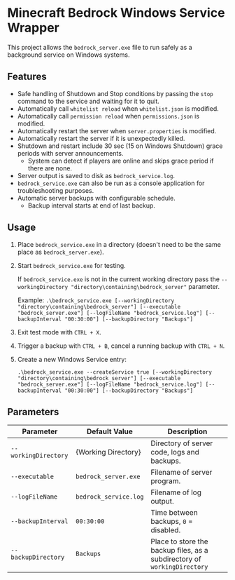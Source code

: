 # Minecraft Bedrock Windows Service Wrapper

This project allows the `bedrock_server.exe` file to run safely as a background service on Windows systems.

## Features

- Safe handling of Shutdown and Stop conditions by passing the `stop` command to the service and waiting for it to quit.
- Automatically call `whitelist reload` when `whitelist.json` is modified.
- Automatically call `permission reload` when `permissions.json` is modified.
- Automatically restart the server when `server.properties` is modified.
- Automatically restart the server if it is unexpectedly killed.
- Shutdown and restart include 30 sec (15 on Windows Shutdown) grace periods with server announcements.
  - System can detect if players are online and skips grace period if there are none.
- Server output is saved to disk as `bedrock_service.log`.
- `bedrock_service.exe` can also be run as a console application for troubleshooting purposes.
- Automatic server backups with configurable schedule.
  - Backup interval starts at end of last backup.

## Usage

1. Place `bedrock_service.exe` in a directory (doesn't need to be the same place as `bedrock_server.exe`).
2. Start `bedrock_service.exe` for testing.
   
   If `bedrock_service.exe` is not in the current working directory pass the `--workingDirectory "directory\containing\bedrock_server"` parameter.

   Example: `.\bedrock_service.exe [--workingDirectory "directory\containing\bedrock_server"] [--executable "bedrock_server.exe"] [--logFileName "bedrock_service.log"] [--backupInterval "00:30:00"] [--backupDirectory "Backups"]`

3. Exit test mode with `CTRL + X`.
4. Trigger a backup with `CTRL + B`, cancel a running backup with `CTRL + N`.
5. Create a new Windows Service entry:

   `.\bedrock_service.exe --createService true [--workingDirectory "directory\containing\bedrock_server"] [--executable "bedrock_server.exe"] [--logFileName "bedrock_service.log"] [--backupInterval "00:30:00"] [--backupDirectory "Backups"]`

## Parameters

| Parameter	           | Default Value         | Description                                                              |
|----------------------|-----------------------|--------------------------------------------------------------------------|
| `--workingDirectory` | {Working Directory}   | Directory of server code, logs and backups.                              |
| `--executable`       | `bedrock_server.exe`  | Filename of server program.	                                          |
| `--logFileName`      | `bedrock_service.log` | Filename of log output.                                                  |
| `--backupInterval`   | `00:30:00`            | Time between backups, `0` = disabled.                                    |
| `--backupDirectory`  | `Backups`             | Place to store the backup files, as a subdirectory of `workingDirectory` |